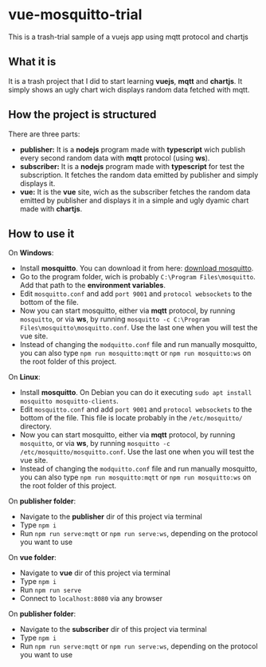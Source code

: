 # vue-mosquitto-trial
This is a trash-trial sample of a vuejs app using mqtt protocol and chartjs

## What it is
It is a trash project that I did to start learning __vuejs__, __mqtt__ and __chartjs__. It simply shows an ugly chart wich displays random data fetched with mqtt.

## How the project is structured
There are three parts:
* __publisher:__ It is a **nodejs** program made with **typescript** wich publish every second random data with **mqtt** protocol (using **ws**).
* __subscriber:__ It is a **nodejs** program made with **typescript** for test the subscription. It fetches the random data emitted by publisher and simply displays it.
* __vue:__ It is the **vue** site, wich as the subscriber fetches the random data emitted by publisher and displays it in a simple and ugly dyamic chart made with **chartjs**.

## How to use it
On **Windows**:
* Install **mosquitto**. You can download it from here: [download mosquitto](https://mosquitto.org/download/).
* Go to the program folder, wich is probably `C:\Program Files\mosquitto`. Add that path to the **environment variables**.
* Edit `mosquitto.conf` and add `port 9001` and `protocol websockets` to the bottom of the file.
* Now you can start mosquitto, either via **mqtt** protocol, by running `mosquitto`, or via **ws**, by running `mosquitto -c C:\Program Files\mosquitto\mosquitto.conf`. Use the last one when you will test the vue site.
* Instead of changing the `modquitto.conf` file and run manually mosquitto, you can also type `npm run mosquitto:mqtt` or `npm run mosquitto:ws` on the root folder of this project.

On **Linux**:
* Install **mosquitto**. On Debian you can do it executing `sudo apt install mosquitto mosquitto-clients`.
* Edit `mosquitto.conf` and add `port 9001` and `protocol websockets` to the bottom of the file. This file is locate probably in the `/etc/mosquitto/` directory.
* Now you can start mosquitto, either via **mqtt** protocol, by running `mosquitto`, or via **ws**, by running `mosquitto -c /etc/mosquitto/mosquitto.conf`. Use the last one when you will test the vue site.
* Instead of changing the `modquitto.conf` file and run manually mosquitto, you can also type `npm run mosquitto:mqtt` or `npm run mosquitto:ws` on the root folder of this project.


On **publisher folder**:
* Navigate to the **publisher** dir of this project via terminal
* Type `npm i`
* Run `npm run serve:mqtt` or `npm run serve:ws`, depending on the protocol you want to use

On **vue folder**:
* Navigate to **vue** dir of this project via terminal
* Type `npm i`
* Run `npm run serve`
* Connect to `localhost:8080` via any browser

On **publisher folder**:
* Navigate to the **subscriber** dir of this project via terminal
* Type `npm i`
* Run `npm run serve:mqtt` or `npm run serve:ws`, depending on the protocol you want to use

